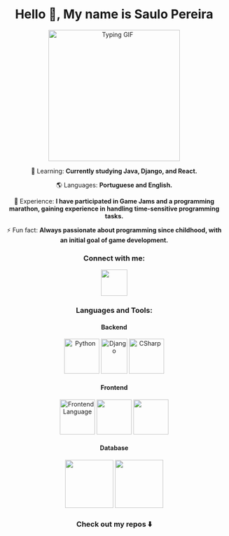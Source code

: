 <h1 align="center">Hello 👋, My name is Saulo Pereira</h1>

<div align="center">
  <img src="https://user-images.githubusercontent.com/74038190/216656977-ef584e23-480a-4d1c-8c3f-7d045910ddc9.gif" alt="Typing GIF" width="300" height="300" />
</div>

<p align="center">🌱 Learning: <strong>Currently studying Java, Django, and React.</strong></p>
<p align="center">🌎 Languages: <strong>Portuguese and English.</strong></p>
<p align="center">📄 Experience: <strong>I have participated in Game Jams and a programming marathon, gaining experience in handling time-sensitive programming tasks.</strong></p>
<p align="center">⚡ Fun fact: <strong>Always passionate about programming since childhood, with an initial goal of game development.</strong></p>

<h3 align="center">Connect with me:</h3>
<p align="center">
  <a href="https://www.linkedin.com/in/saulo-pereira-jesus/" target="_blank" rel="noreferrer">
    <img src="https://cdn.jsdelivr.net/gh/devicons/devicon@latest/icons/linkedin/linkedin-original.svg" width="60" height="60"/>
  </a>
</p>

<h3 align="center">Languages and Tools:</h3>

<h4 align="center">Backend</h4>
<p align="center">
  <img src="https://user-images.githubusercontent.com/74038190/212257472-08e52665-c503-4bd9-aa20-f5a4dae769b5.gif" alt="Python" width="80" height="80"/>
  <img src="https://github.com/user-attachments/assets/046889c9-cc7f-498e-98b5-1ceb23b21f0b" alt="Django" width="60" height="80"/>
  <img src="https://cdn.jsdelivr.net/gh/devicons/devicon@latest/icons/csharp/csharp-original.svg" alt="CSharp" width="80" height="80"/>
</p>

<h4 align="center">Frontend</h4>
<p align="center">
  <img src="https://user-images.githubusercontent.com/74038190/212257454-16e3712e-945a-4ca2-b238-408ad0bf87e6.gif" alt="Frontend Language" width="80" height="80"/>
  <img src="https://cdn.jsdelivr.net/gh/devicons/devicon@latest/icons/html5/html5-original-wordmark.svg" width="80" height="80"/>
  <img src="https://cdn.jsdelivr.net/gh/devicons/devicon@latest/icons/css3/css3-original-wordmark.svg" width="80" height="80"/>
</p>

<h4 align="center">Database</h4>
<p align="center">
  <img src="https://cdn.jsdelivr.net/gh/devicons/devicon@latest/icons/mysql/mysql-original-wordmark.svg" width="110" height="110" />
  <img src="https://cdn.jsdelivr.net/gh/devicons/devicon@latest/icons/sqlite/sqlite-original-wordmark.svg" width="110" height="110"/>
</p>

<h3 align="center">Check out my repos ⬇️</h3>

